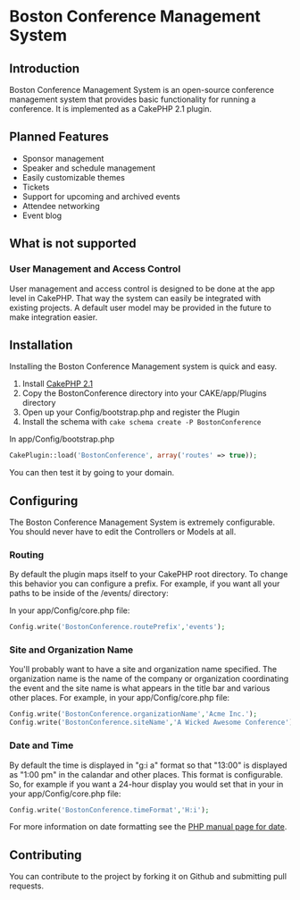 # Boston Conference Management System
## Introduction
Boston Conference Management System is an open-source conference management system that provides basic functionality for running a conference.
It is implemented as a CakePHP 2.1 plugin.

## Planned Features

- Sponsor management
- Speaker and schedule management
- Easily customizable themes
- Tickets
- Support for upcoming and archived events
- Attendee networking
- Event blog

## What is not supported
### User Management and Access Control
User management and access control is designed to be done at the app level in CakePHP. That way the system can easily be integrated with existing projects. A default user model may be provided in the future to make integration easier.

## Installation
Installing the Boston Conference Management system is quick and easy.

1. Install [CakePHP 2.1][cakephp]
2. Copy the BostonConference directory into your CAKE/app/Plugins directory
3. Open up your Config/bootstrap.php and register the Plugin
4. Install the schema with `cake schema create -P BostonConference`

In app/Config/bootstrap.php

```php
CakePlugin::load('BostonConference', array('routes' => true));
```

You can then test it by going to your domain.

## Configuring
The Boston Conference Management System is extremely configurable. You should never have to edit the Controllers or Models at all.

### Routing
By default the plugin maps itself to your CakePHP root directory. To change this behavior you can configure a prefix. For example, if you want all your paths to be inside of the /events/ directory:

In your app/Config/core.php file:

```php
Config.write('BostonConference.routePrefix','events');
```

### Site and Organization Name
You'll probably want to have a site and organization name specified. The organization name is the name of the company or organization coordinating the event and the site name is what appears in the title bar and various other places. For example, in your app/Config/core.php file:

```php
Config.write('BostonConference.organizationName','Acme Inc.');
Config.write('BostonConference.siteName','A Wicked Awesome Conference');
```

### Date and Time
By default the time is displayed in "g:i a" format so that "13:00" is displayed as "1:00 pm" in the calandar and other places. This format is configurable. So, for example if you want a 24-hour display you would set that in your in your app/Config/core.php file:

```php
Config.write('BostonConference.timeFormat','H:i');
```

For more information on date formatting see the [PHP manual page for date](http://us2.php.net/manual/en/function.date.php).

## Contributing
You can contribute to the project by forking it on Github and submitting pull requests.

[cakephp]: http://www.cakephp.org/
